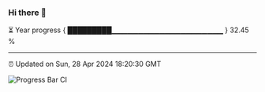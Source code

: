 ### Hi there 👋

⏳ Year progress { █████████▁▁▁▁▁▁▁▁▁▁▁▁▁▁▁▁▁▁▁▁▁ } 32.45 %

---

⏰ Updated on Sun, 28 Apr 2024 18:20:30 GMT

![Progress Bar CI](https://github.com/ZhaoGui/ZhaoGui/workflows/Progress%20Bar%20CI/badge.svg)

